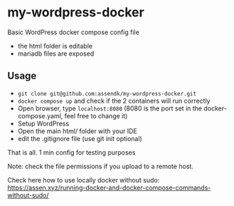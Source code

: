 # my-wordpress-docker

Basic WordPress docker compose config file

* the html folder is editable
* mariadb files are exposed

## Usage
* `git clone git@github.com:assendk/my-wordpress-docker.git`
* `docker compose up` and check if the 2 containers will run correctly
* Open browser, type `localhost:8080` (8080 is the port set in the docker-compose.yaml, feel free to change it)
* Setup WordPress
* Open the main html/ folder with your IDE
* edit the .gitignore file (use git init optional)

That is all. 1 min config for testing purposes 

Note: check the file permissions if you upload to a remote host.

Check here how to use locally docker without sudo:
https://assen.xyz/running-docker-and-docker-compose-commands-without-sudo/